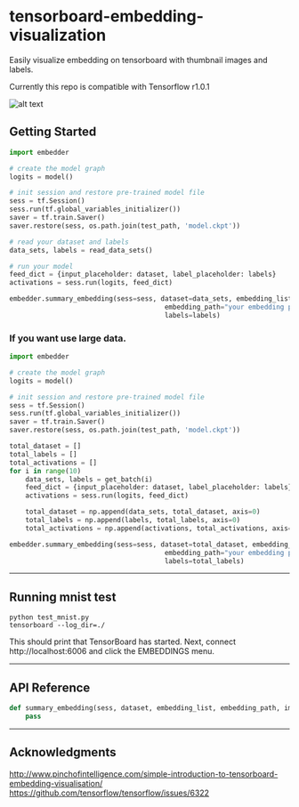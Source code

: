 # tensorboard-embedding-visualization
Easily visualize embedding on tensorboard with thumbnail images and labels.

Currently this repo is compatible with Tensorflow r1.0.1

![alt text](https://raw.githubusercontent.com/jireh-father/tensorboard-embedding-visualization/master/mnist_embedding_visualization.jpg)


## Getting Started

```python
import embedder

# create the model graph
logits = model()

# init session and restore pre-trained model file
sess = tf.Session()
sess.run(tf.global_variables_initializer())
saver = tf.train.Saver()
saver.restore(sess, os.path.join(test_path, 'model.ckpt'))

# read your dataset and labels
data_sets, labels = read_data_sets()

# run your model
feed_dict = {input_placeholder: dataset, label_placeholder: labels}
activations = sess.run(logits, feed_dict)

embedder.summary_embedding(sess=sess, dataset=data_sets, embedding_list=[activations],
                                       embedding_path="your embedding path", image_size=your_image_size, channel=3,
                                       labels=labels)
```


### If you want use large data.
```python
import embedder

# create the model graph
logits = model()

# init session and restore pre-trained model file
sess = tf.Session()
sess.run(tf.global_variables_initializer())
saver = tf.train.Saver()
saver.restore(sess, os.path.join(test_path, 'model.ckpt'))

total_dataset = []
total_labels = []
total_activations = []
for i in range(10)
    data_sets, labels = get_batch(i)
    feed_dict = {input_placeholder: dataset, label_placeholder: labels}
    activations = sess.run(logits, feed_dict)

    total_dataset = np.append(data_sets, total_dataset, axis=0)
    total_labels = np.append(labels, total_labels, axis=0)
    total_activations = np.append(activations, total_activations, axis=0)

embedder.summary_embedding(sess=sess, dataset=total_dataset, embedding_list=[total_activations],
                                       embedding_path="your embedding path", image_size=your_image_size, channel=3,
                                       labels=total_labels)
```

---


## Running mnist test

```shell
python test_mnist.py
tensorboard --log_dir=./
```

This should print that TensorBoard has started. Next, connect http://localhost:6006 and click the EMBEDDINGS menu.


---


## API Reference

```python
def summary_embedding(sess, dataset, embedding_list, embedding_path, image_size, channel=3, labels=None):
    pass

```


---


## Acknowledgments
http://www.pinchofintelligence.com/simple-introduction-to-tensorboard-embedding-visualisation/
https://github.com/tensorflow/tensorflow/issues/6322



